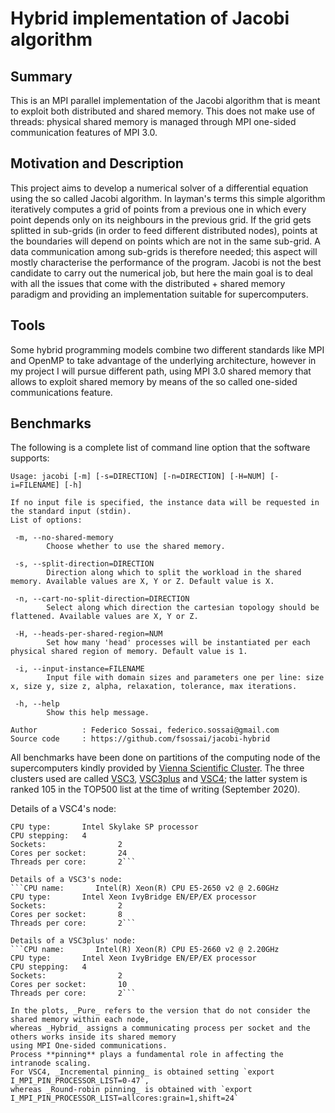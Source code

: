# Hybrid implementation of Jacobi algorithm

## Summary
This is an MPI parallel implementation of the Jacobi algorithm that is meant to exploit both distributed and shared memory.
This does not make use of threads: physical shared memory is managed through MPI one-sided communication features of MPI 3.0.

## Motivation and Description
This project aims to develop a numerical solver of a differential equation using the so called Jacobi algorithm. In layman's terms this simple algorithm iteratively computes a grid of points from a previous one in which every point depends only on its neighbours in the previous grid.
If the grid gets splitted in sub-grids (in order to feed different distributed nodes), points at the boundaries will depend on points which are
not in the same sub-grid. A data communication among sub-grids is therefore needed; this aspect will mostly characterise the performance of the program.
Jacobi is not the best candidate to carry out the numerical job, but here the main goal is to deal with all the issues that come with the distributed + shared memory paradigm and providing an implementation suitable for supercomputers.

## Tools
Some hybrid programming models combine two different standards like MPI and OpenMP to take advantage of the underlying architecture, however in my project I will pursue different path, using MPI 3.0 shared memory that allows to exploit shared 
memory by means of the so called one-sided communications feature.

## Benchmarks
The following is a complete list of command line option that the software supports:

```
Usage: jacobi [-m] [-s=DIRECTION] [-n=DIRECTION] [-H=NUM] [-i=FILENAME] [-h]

If no input file is specified, the instance data will be requested in the standard input (stdin).
List of options:

 -m, --no-shared-memory
        Choose whether to use the shared memory.

 -s, --split-direction=DIRECTION
        Direction along which to split the workload in the shared memory. Available values are X, Y or Z. Default value is X.

 -n, --cart-no-split-direction=DIRECTION
        Select along which direction the cartesian topology should be flattened. Available values are X, Y or Z.

 -H, --heads-per-shared-region=NUM
        Set how many 'head' processes will be instantiated per each physical shared region of memory. Default value is 1.

 -i, --input-instance=FILENAME
        Input file with domain sizes and parameters one per line: size x, size y, size z, alpha, relaxation, tolerance, max iterations.

 -h, --help
        Show this help message.

Author          : Federico Sossai, federico.sossai@gmail.com
Source code     : https://github.com/fsossai/jacobi-hybrid
```

All benchmarks have been done on partitions of the computing node of the supercomputers kindly provided by
[Vienna Scientific Cluster](https://vsc.ac.at/).
The three clusters used are called [VSC3](https://vsc.ac.at/systems/vsc-3/), [VSC3plus](https://vsc.ac.at/systems/vsc-3/) and
[VSC4](https://vsc.ac.at/systems/vsc-4/);
the latter system is ranked 105 in the TOP500 list at the time of writing (September 2020).

Details of a VSC4's node:
```CPU name:       Intel(R) Xeon(R) Platinum 8174 CPU @ 3.10GHz
CPU type:       Intel Skylake SP processor
CPU stepping:   4
Sockets:                2
Cores per socket:       24
Threads per core:       2```

Details of a VSC3's node:
```CPU name:       Intel(R) Xeon(R) CPU E5-2650 v2 @ 2.60GHz
CPU type:       Intel Xeon IvyBridge EN/EP/EX processor
Sockets:                2
Cores per socket:       8
Threads per core:       2```

Details of a VSC3plus' node:
```CPU name:       Intel(R) Xeon(R) CPU E5-2660 v2 @ 2.20GHz
CPU type:       Intel Xeon IvyBridge EN/EP/EX processor
CPU stepping:   4
Sockets:                2
Cores per socket:       10
Threads per core:       2```

In the plots, _Pure_ refers to the version that do not consider the shared memory within each node,
whereas _Hybrid_ assigns a communicating process per socket and the others works inside its shared memory
using MPI One-sided communications.
Process **pinning** plays a fundamental role in affecting the intranode scaling.
For VSC4, _Incremental pinning_ is obtained setting `export I_MPI_PIN_PROCESSOR_LIST=0-47`,
whereas _Round-robin pinning_ is obtained with `export I_MPI_PIN_PROCESSOR_LIST=allcores:grain=1,shift=24`
